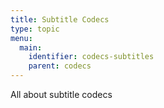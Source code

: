 ```yaml
---
title: Subtitle Codecs
type: topic
menu:
  main:
    identifier: codecs-subtitles
    parent: codecs
---
```


All about subtitle codecs
